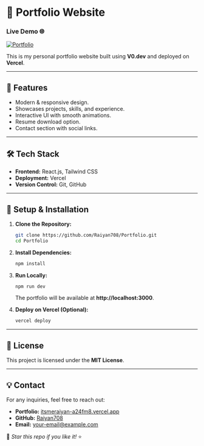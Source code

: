 # 🚀 Portfolio Website

### **Live Demo** 🌐
[![Portfolio](https://img.shields.io/badge/Live-Demo-blue?style=for-the-badge)](https://itsmeraiyan-a24fm8.vercel.app/)

This is my personal portfolio website built using **V0.dev** and deployed on **Vercel**.

---

## 📌 **Features**
- Modern & responsive design.
- Showcases projects, skills, and experience.
- Interactive UI with smooth animations.
- Resume download option.
- Contact section with social links.

---

## 🛠️ **Tech Stack**
- **Frontend:** React.js, Tailwind CSS
- **Deployment:** Vercel
- **Version Control:** Git, GitHub

---

## 📂 **Setup & Installation**

1. **Clone the Repository:**
   ```bash
   git clone https://github.com/Raiyan708/Portfolio.git
   cd Portfolio
   ```

2. **Install Dependencies:**
   ```bash
   npm install
   ```

3. **Run Locally:**
   ```bash
   npm run dev
   ```
   The portfolio will be available at **http://localhost:3000**.

4. **Deploy on Vercel (Optional):**
   ```bash
   vercel deploy
   ```

---

## 📜 **License**
This project is licensed under the **MIT License**.

---

## 💡 **Contact**
For any inquiries, feel free to reach out:
- **Portfolio:** [itsmeraiyan-a24fm8.vercel.app](https://itsmeraiyan-a24fm8.vercel.app/)
- **GitHub:** [Raiyan708](https://github.com/Raiyan708)
- **Email:** your-email@example.com

🚀 _Star this repo if you like it!_ ⭐
